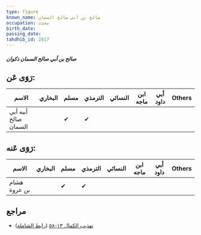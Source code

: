 ```yaml
---
type: figure
known_name: صالح بن أبي صالح السمان
occupation: محدث
birth_date:
passing_date:
tahdhib_id: 2817
---
```

##### صالح بن أبي صالح السمان ذكوان

## رَوَى عَن:
| الاسم                | البخاري | مسلم | الترمذي | النسائي | ابن ماجه | أبي داود | Others |
| -------------------- | ------- | ---- | ------- | ------- | -------- | -------- | ------ |
| أبيه أبي صالح السمان |         | ✔    | ✔       |         |          |          |        |
## رَوَى عَنه:
| الاسم        | البخاري | مسلم | الترمذي | النسائي | ابن ماجه | أبي داود | Others |
| ------------ | ------- | ---- | ------- | ------- | -------- | -------- | ------ |
| هشام بن عروة |         | ✔    | ✔       |         |          |          |        |
## مراجع
- [تهذيب الكمال ١٣-٥٨](obsidian://open?vault=Tahdhib-al-Kamal&file=Figures/٢٨١٧-صالح%20بن%20أبي%20صالح%20السمان%20ذكوان) ([رابط الشاملة](https://shamela.ws/book/3722/6439))